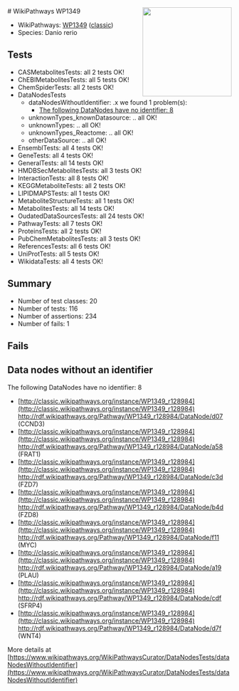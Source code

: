 <img style="float: right; width: 200px" src="https://upload.wikimedia.org/wikipedia/commons/thumb/8/83/Wplogo_with_text_500.png/640px-Wplogo_with_text_500.png" />
# WikiPathways WP1349

* WikiPathways: [WP1349](https://wikipathways.org/pathways/WP1349) ([classic](https://classic.wikipathways.org/instance/WP1349))
* Species: Danio rerio
## Tests
* CASMetabolitesTests: all 2 tests OK!
* ChEBIMetabolitesTests: all 5 tests OK!
* ChemSpiderTests: all 2 tests OK!
* DataNodesTests
    * dataNodesWithoutIdentifier: .x we found 1 problem(s):
        * [The following DataNodes have no identifier: 8](#d2d32fa7)
    * unknownTypes_knownDatasource: .. all OK!
    * unknownTypes: .. all OK!
    * unknownTypes_Reactome: .. all OK!
    * otherDataSource: .. all OK!
* EnsemblTests: all 4 tests OK!
* GeneTests: all 4 tests OK!
* GeneralTests: all 14 tests OK!
* HMDBSecMetabolitesTests: all 3 tests OK!
* InteractionTests: all 8 tests OK!
* KEGGMetaboliteTests: all 2 tests OK!
* LIPIDMAPSTests: all 1 tests OK!
* MetaboliteStructureTests: all 1 tests OK!
* MetabolitesTests: all 14 tests OK!
* OudatedDataSourcesTests: all 24 tests OK!
* PathwayTests: all 7 tests OK!
* ProteinsTests: all 2 tests OK!
* PubChemMetabolitesTests: all 3 tests OK!
* ReferencesTests: all 6 tests OK!
* UniProtTests: all 5 tests OK!
* WikidataTests: all 4 tests OK!


## Summary

* Number of test classes: 20
* Number of tests: 116
* Number of assertions: 234
* Number of fails: 1

## Fails

<a name="d2d32fa7" />

## Data nodes without an identifier

The following DataNodes have no identifier: 8

* [http://classic.wikipathways.org/instance/WP1349_r128984](http://classic.wikipathways.org/instance/WP1349_r128984) http://rdf.wikipathways.org/Pathway/WP1349_r128984/DataNode/d07 (CCND3)
* [http://classic.wikipathways.org/instance/WP1349_r128984](http://classic.wikipathways.org/instance/WP1349_r128984) http://rdf.wikipathways.org/Pathway/WP1349_r128984/DataNode/a58 (FRAT1)
* [http://classic.wikipathways.org/instance/WP1349_r128984](http://classic.wikipathways.org/instance/WP1349_r128984) http://rdf.wikipathways.org/Pathway/WP1349_r128984/DataNode/c3d (FZD7)
* [http://classic.wikipathways.org/instance/WP1349_r128984](http://classic.wikipathways.org/instance/WP1349_r128984) http://rdf.wikipathways.org/Pathway/WP1349_r128984/DataNode/b4d (FZD8)
* [http://classic.wikipathways.org/instance/WP1349_r128984](http://classic.wikipathways.org/instance/WP1349_r128984) http://rdf.wikipathways.org/Pathway/WP1349_r128984/DataNode/f11 (MYC)
* [http://classic.wikipathways.org/instance/WP1349_r128984](http://classic.wikipathways.org/instance/WP1349_r128984) http://rdf.wikipathways.org/Pathway/WP1349_r128984/DataNode/a19 (PLAU)
* [http://classic.wikipathways.org/instance/WP1349_r128984](http://classic.wikipathways.org/instance/WP1349_r128984) http://rdf.wikipathways.org/Pathway/WP1349_r128984/DataNode/cdf (SFRP4)
* [http://classic.wikipathways.org/instance/WP1349_r128984](http://classic.wikipathways.org/instance/WP1349_r128984) http://rdf.wikipathways.org/Pathway/WP1349_r128984/DataNode/d7f (WNT4)


More details at [https://www.wikipathways.org/WikiPathwaysCurator/DataNodesTests/dataNodesWithoutIdentifier](https://www.wikipathways.org/WikiPathwaysCurator/DataNodesTests/dataNodesWithoutIdentifier)

